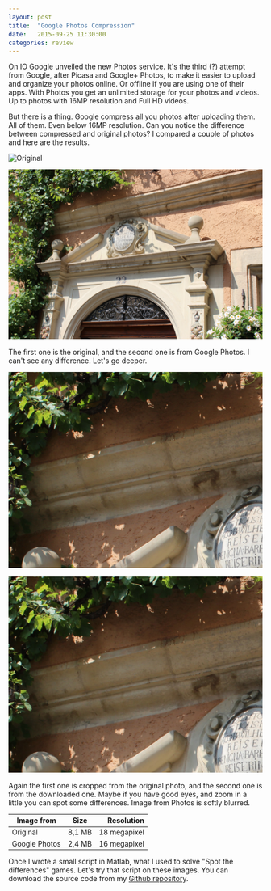 ```yaml
---
layout: post
title:  "Google Photos Compression"
date:   2015-09-25 11:30:00
categories: review
---
```


On IO Google unveiled the new Photos service. It's the third (?) attempt from Google, after Picasa and Google+ Photos, to make it easier to upload and organize your photos online.
Or offline if you are using one of their apps. With Photos you get an unlimited storage for your photos and videos. Up to photos with 16MP resolution and Full HD videos.

But there is a thing. Google compress all you photos after uploading them. All of them. Even below 16MP resolution. Can you notice the difference between compressed and original photos?
I compared a couple of photos and here are the results.

![Original](https://github.com/Budincsevity/budincsevity.github.io/raw/master/assets/images/original1.JPG "Original")

![Downloaded from Google Photos](https://github.com/Budincsevity/budincsevity.github.io/raw/master/assets/images/gp1.JPG "Downloaded from Google Photos")

The first one is the original, and the second one is from Google Photos. I can't see any difference. Let's go deeper.

![Original](https://github.com/Budincsevity/budincsevity.github.io/raw/master/assets/images/original2.jpg "Original")

![Downloaded from Google Photos](https://github.com/Budincsevity/budincsevity.github.io/raw/master/assets/images/gp2.jpg "Downloaded from Google Photos")

Again the first one is cropped from the original photo, and the second one is from the downloaded one. Maybe if you have good eyes, and zoom in a little you can spot some differences. Image from Photos is softly blurred.


| Image from  | Size | Resolution |
| ------------- |:-------------:| -----:|
| Original | 8,1 MB | 18 megapixel |
| Google Photos | 2,4 MB  | 16 megapixel |


Once I wrote a small script in Matlab, what I used to solve "Spot the differences" games. Let's try that script on these images. You can download the source code from my [Github repository](https://github.com/Budincsevity/Spot-the-difference).

